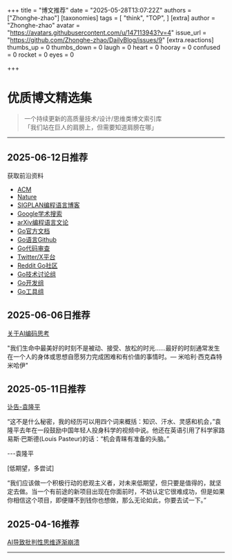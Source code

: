 
+++
title = "博文推荐"
date = "2025-05-28T13:07:22Z"
authors = ["Zhonghe-zhao"]
[taxonomies]
tags = [ "think",  "TOP", ]
[extra]
author = "Zhonghe-zhao"
avatar = "https://avatars.githubusercontent.com/u/147113943?v=4"
issue_url = "https://github.com/Zhonghe-zhao/DailyBlog/issues/9"
[extra.reactions]
thumbs_up = 0
thumbs_down = 0
laugh = 0
heart = 0
hooray = 0
confused = 0
rocket = 0
eyes = 0

+++

# 优质博文精选集

> 一个持续更新的高质量技术/设计/思维类博文索引库  
> 「我们站在巨人的肩膀上，但需要知道肩膀在哪」

---

## 2025-06-12日推荐

获取前沿资料

- [ACM](https://dl.acm.org/)
- [Nature](https://www.nature.com/)
- [SIGPLAN编程语言博客](https://blog.sigplan.org/)
- [Google学术搜索](https://scholar.google.de/)
- [arXiv编程语言文论](https://arxiv.org/list/cs.PL/recent)
- [Go官方文档](https://dev.golang.org/)
- [Go语言Github](https://github.com/golang/go)
- [Go代码审查](https://go-review.googlesource.com)
- [Twitter/X平台](https://x.com/)
- [Reddit Go社区](https://reddit/r/golang)
- [Go技术讨论组](https://groups.google.com/g/golang-nuts)
- [Go开发组](https://groups.google.com/g/golang-dev)
- [Go工具组](https://groups.google.com/g/golang-tools)

## 2025-06-06日推荐

[关于AI编码思考](https://terriblesoftware.org/2025/04/23/the-hidden-cost-of-ai-coding/)

"我们生命中最美好的时刻不是被动、接受、放松的时光......最好的时刻通常发生在一个人的身体或思想自愿努力完成困难和有价值的事情时。— 米哈利·西克森特米哈伊"

## 2025-05-11日推荐  

[讣告-袁隆平](https://cn.nytimes.com/obits/20210524/yuan-longping-dead/)

“这不是什么秘密，我的经历可以用四个词来概括：知识、汗水、灵感和机会，”袁隆平去年在一段鼓励中国年轻人投身科学的视频中说。他还在英语引用了科学家路易斯·巴斯德(Louis Pasteur)的话：“机会青睐有准备的头脑。” 

---袁隆平

[低期望，多尝试]

“我们应该做一个积极行动的悲观主义者，对未来低期望，但只要是值得的，就坚定去做。当一个有前途的新项目出现在你面前时，不妨认定它很难成功，但是如果你相信这个项目，即便赚不到钱你也想做，那么无论如此，你要去试一下。”


## 2025-04-16推荐  

[AI导致批判性思维逐渐崩溃](https://www.dutchosintguy.com/post/the-slow-collapse-of-critical-thinking-in-osint-due-to-ai)

---

